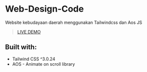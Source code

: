 # Web-Design-Code
Website kebudayaan daerah menggunakan Tailwindcss dan Aos JS

> [LIVE DEMO](https://bethaarnt.github.io/Web-Design-Sumut/)

## Built with:
- Tailwind CSS ^3.0.24
- AOS - Animate on scroll library
